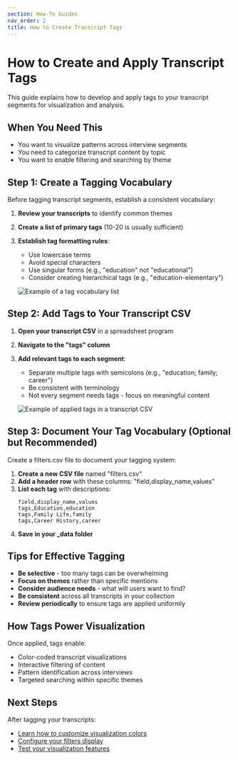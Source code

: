 ```yaml
---
section: How-To Guides
nav_order: 2
title: How to Create Transcript Tags
---
```


# How to Create and Apply Transcript Tags

This guide explains how to develop and apply tags to your transcript segments for visualization and analysis.

## When You Need This

- You want to visualize patterns across interview segments
- You need to categorize transcript content by topic
- You want to enable filtering and searching by theme

## Step 1: Create a Tagging Vocabulary

Before tagging transcript segments, establish a consistent vocabulary:

1. **Review your transcripts** to identify common themes
2. **Create a list of primary tags** (10-20 is usually sufficient)
3. **Establish tag formatting rules**:
   - Use lowercase terms
   - Avoid special characters
   - Use singular forms (e.g., "education" not "educational")
   - Consider creating hierarchical tags (e.g., "education-elementary")

   ![Example of a tag vocabulary list](SCREENSHOT_PLACEHOLDER)

## Step 2: Add Tags to Your Transcript CSV

1. **Open your transcript CSV** in a spreadsheet program
2. **Navigate to the "tags" column**
3. **Add relevant tags to each segment**:
   - Separate multiple tags with semicolons (e.g., "education; family; career")
   - Be consistent with terminology
   - Not every segment needs tags - focus on meaningful content

   ![Example of applied tags in a transcript CSV](SCREENSHOT_PLACEHOLDER)

## Step 3: Document Your Tag Vocabulary (Optional but Recommended)

Create a filters.csv file to document your tagging system:

1. **Create a new CSV file** named "filters.csv"
2. **Add a header row** with these columns: "field,display_name,values"
3. **List each tag** with descriptions:
   ```
   field,display_name,values
   tags,Education,education
   tags,Family Life,family
   tags,Career History,career
   ```
4. **Save in your _data folder**

## Tips for Effective Tagging

- **Be selective** - too many tags can be overwhelming
- **Focus on themes** rather than specific mentions
- **Consider audience needs** - what will users want to find?
- **Be consistent** across all transcripts in your collection
- **Review periodically** to ensure tags are applied uniformly

## How Tags Power Visualization

Once applied, tags enable:

- Color-coded transcript visualizations
- Interactive filtering of content
- Pattern identification across interviews
- Targeted searching within specific themes

## Next Steps

After tagging your transcripts:
- [Learn how to customize visualization colors](../customize/visualizations.html)
- [Configure your filters display](../customize/customization.html)
- [Test your visualization features](../customize/overview.html)